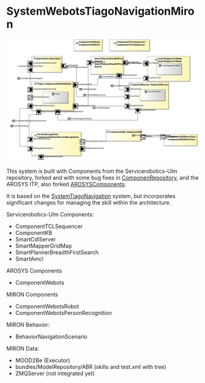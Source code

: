 # SystemWebotsTiagoNavigationMiron

![Architecture](model/SystemWebotsTiagoNavigationMironComponentArchitecture.jpg)

This system is built with Components from the Servicerobotics-Ulm repository, forked and with some bug fixes in [ComponenRepository](https://github.com/MiRON-project/ComponentRepository.git), and the AROSYS ITP, also forked [AROSYSComponents](https://github.com/MiRON-project/AROSYS-Components.git). 

It is based on the [SystemTiagoNavigation](https://github.com/MiRON-project/AROSYS-Systems/tree/master/SystemWebotsTiagoNavigation) system, but incorporates significant changes for managing the skill within the architecture.

Servicerobotics-Ulm Components:
* ComponentTCLSequencer
* ComponentKB
* SmartCdlServer
* SmartMapperGridMap
* SmartPlannerBreadthFirstSearch
* SmartAmcl

AROSYS Components
* ComponentWebots

MIRON Components
* ComponentWebotsRobot
* ComponentWebotsPersonRecognition

MIRON Behavior:
* BehaviorNavigationScenario

MIRON Data:
* MOOD2Be (Executor)
* bundles/ModelRepository/ABR (skills and test.xml with tree)
* ZMQServer (not integrated yet)
